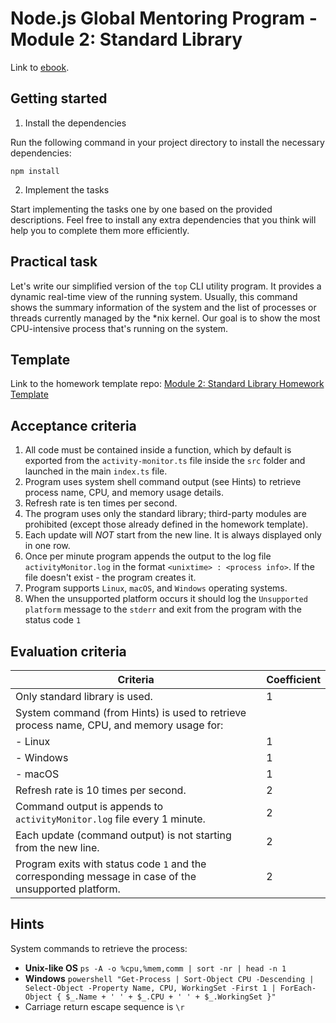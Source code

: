 # Node.js Global Mentoring Program - Module 2: Standard Library

Link to [ebook](https://ebook.learn.epam.com/node-gmp/docs/standard-library/Homework).

## Getting started

1. Install the dependencies

Run the following command in your project directory to install the necessary dependencies:

```
npm install
```

2. Implement the tasks

Start implementing the tasks one by one based on the provided descriptions. Feel free to install any extra dependencies that you think will help you to complete them more efficiently.

## Practical task

Let's write our simplified version of the `top` CLI utility program. It provides a dynamic real-time view of the running system. Usually, this command shows the summary information of the system and the list of processes or threads currently managed by the *nix kernel. Our goal is to show the most CPU-intensive process that's running on the system.

## Template

Link to the homework template repo: [Module 2: Standard Library Homework Template](https://autocode.git.epam.com/ld-autocode-js-programs/nodejs-gmp/nodejs-gmp-template/-/tree/module-2-standard-library?ref_type=heads)

## Acceptance criteria

1. All code must be contained inside a function, which by default is exported from the `activity-monitor.ts` file inside the `src` folder and launched in the main `index.ts` file.
2. Program uses system shell command output (see Hints) to retrieve process name, CPU, and memory usage details.
3. Refresh rate is ten times per second.
4. The program uses only the standard library; third-party modules are prohibited (except those already defined in the homework template).
5. Each update will *NOT* start from the new line. It is always displayed only in one row.
6. Once per minute program appends the output to the log file `activityMonitor.log` in the format `<unixtime> : <process info>`. If the file doesn't exist - the program creates it.
7. Program supports `Linux`, `macOS`, and `Windows` operating systems.
8. When the unsupported platform occurs it should log the `Unsupported platform` message to the `stderr` and exit from the program with the status code `1`

## Evaluation criteria

| Criteria | Coefficient |
|--|--|
| Only standard library is used. | 1 |
| System command (from Hints) is used to retrieve process name, CPU, and memory usage for:||
| - Linux | 1 |
| - Windows | 1 |
| - macOS | 1 |
| Refresh rate is 10 times per second. | 2 |
| Command output is appends to `activityMonitor.log` file every 1 minute. | 2 |
| Each update (command output) is not starting from the new line. | 2 |
| Program exits with status code `1` and the corresponding message in case of the unsupported platform. | 2 |

## Hints

System commands to retrieve the process:
- **Unix-like OS** `ps -A -o %cpu,%mem,comm | sort -nr | head -n 1`
- **Windows** `powershell "Get-Process | Sort-Object CPU -Descending | Select-Object -Property Name, CPU, WorkingSet -First 1 | ForEach-Object { $_.Name + ' ' + $_.CPU + ' ' + $_.WorkingSet }"`
- Carriage return escape sequence is `\r`
